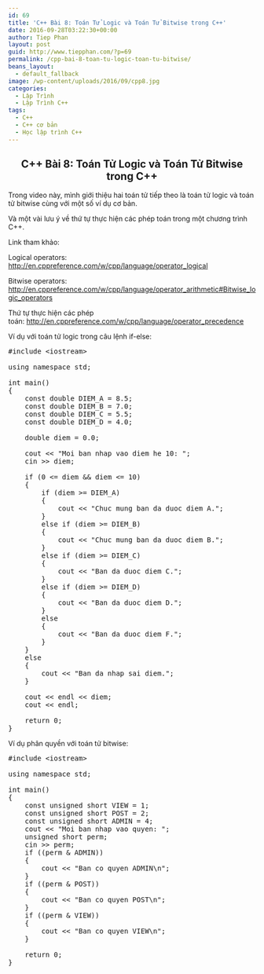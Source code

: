 ```yaml
---
id: 69
title: 'C++ Bài 8: Toán Tử Logic và Toán Tử Bitwise trong C++'
date: 2016-09-28T03:22:30+00:00
author: Tiep Phan
layout: post
guid: http://www.tiepphan.com/?p=69
permalink: /cpp-bai-8-toan-tu-logic-toan-tu-bitwise/
beans_layout:
  - default_fallback
image: /wp-content/uploads/2016/09/cpp8.jpg
categories:
  - Lập Trình
  - Lập Trình C++
tags:
  - C++
  - C++ cơ bản
  - Học lập trình C++
---
```

<h2 style="text-align: center;">
  C++ Bài 8: Toán Tử Logic và Toán Tử Bitwise trong C++
</h2>

Trong video này, mình giới thiệu hai toán tử tiếp theo là toán tử logic và toán tử bitwise cùng với một số ví dụ cơ bản.
  
Và một vài lưu ý về thứ tự thực hiện các phép toán trong một chương trình C++.

<!--more-->

Link tham khảo:
  
Logical operators: <a href="http://en.cppreference.com/w/cpp/language/operator_logical" target="_blank">http://en.cppreference.com/w/cpp/language/operator_logical</a>

Bitwise operators: <a href="http://en.cppreference.com/w/cpp/language/operator_arithmetic#Bitwise_logic_operators" target="_blank">http://en.cppreference.com/w/cpp/language/operator_arithmetic#Bitwise_logic_operators</a>

Thứ tự thực hiện các phép toán: <a href="http://en.cppreference.com/w/cpp/language/operator_precedence" target="_blank">http://en.cppreference.com/w/cpp/language/operator_precedence</a>
  


Ví dụ với toán tử logic trong câu lệnh if-else:

<pre class="theme:vs2012-black toolbar:1 lang:c++ decode:true">#include &lt;iostream&gt;

using namespace std;

int main()
{
	const double DIEM_A = 8.5;
	const double DIEM_B = 7.0;
	const double DIEM_C = 5.5;
	const double DIEM_D = 4.0;

	double diem = 0.0;

	cout &lt;&lt; "Moi ban nhap vao diem he 10: ";
	cin &gt;&gt; diem;

	if (0 &lt;= diem && diem &lt;= 10)
	{
		if (diem &gt;= DIEM_A)
		{
			cout &lt;&lt; "Chuc mung ban da duoc diem A.";
		}
		else if (diem &gt;= DIEM_B)
		{
			cout &lt;&lt; "Chuc mung ban da duoc diem B.";
		}
		else if (diem &gt;= DIEM_C)
		{
			cout &lt;&lt; "Ban da duoc diem C.";
		}
		else if (diem &gt;= DIEM_D)
		{
			cout &lt;&lt; "Ban da duoc diem D.";
		}
		else
		{
			cout &lt;&lt; "Ban da duoc diem F.";
		}
	}
	else
	{
		cout &lt;&lt; "Ban da nhap sai diem.";
	}
	
	cout &lt;&lt; endl &lt;&lt; diem;
	cout &lt;&lt; endl;

	return 0;
}</pre>

Ví dụ phân quyền với toán tử bitwise:

<pre class="theme:vs2012-black toolbar:1 lang:c++ decode:true">#include &lt;iostream&gt;

using namespace std;

int main()
{
	const unsigned short VIEW = 1;
	const unsigned short POST = 2;
	const unsigned short ADMIN = 4;
	cout &lt;&lt; "Moi ban nhap vao quyen: ";
	unsigned short perm;
	cin &gt;&gt; perm;
	if ((perm & ADMIN))
	{
		cout &lt;&lt; "Ban co quyen ADMIN\n";
	}
	if ((perm & POST))
	{
		cout &lt;&lt; "Ban co quyen POST\n";
	}
	if ((perm & VIEW))
	{
		cout &lt;&lt; "Ban co quyen VIEW\n";
	}

	return 0;
}</pre>

&nbsp;